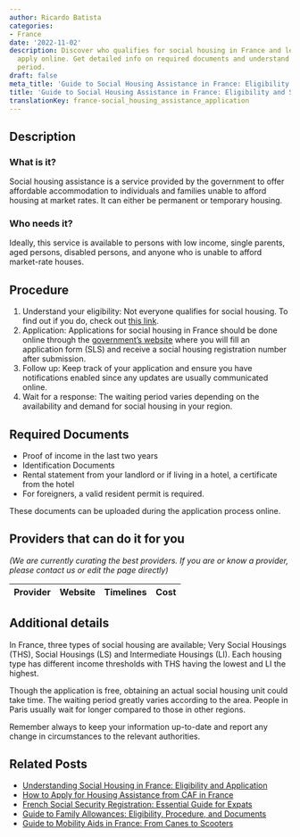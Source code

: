 ```yaml
---
author: Ricardo Batista
categories:
- France
date: '2022-11-02'
description: Discover who qualifies for social housing in France and learn how to
  apply online. Get detailed info on required documents and understand the waiting
  period.
draft: false
meta_title: 'Guide to Social Housing Assistance in France: Eligibility and Steps'
title: 'Guide to Social Housing Assistance in France: Eligibility and Steps'
translationKey: france-social_housing_assistance_application
---
```





## Description
### What is it?
Social housing assistance is a service provided by the government to offer affordable accommodation to individuals and families unable to afford housing at market rates. It can either be permanent or temporary housing.

### Who needs it?
Ideally, this service is available to persons with low income, single parents, aged persons, disabled persons, and anyone who is unable to afford market-rate houses.

## Procedure
1. Understand your eligibility: Not everyone qualifies for social housing. To find out if you do, check out [this link](https://www.legifrance.gouv.fr/loda/id/JORFTEXT000000509779/). 
2. Application: Applications for social housing in France should be done online through the [government’s website](https://www.demande-logement-social.gouv.fr/) where you will fill an application form (SLS) and receive a social housing registration number after submission.
3. Follow up: Keep track of your application and ensure you have notifications enabled since any updates are usually communicated online.
4. Wait for a response: The waiting period varies depending on the availability and demand for social housing in your region.

## Required Documents
- Proof of income in the last two years
- Identification Documents
- Rental statement from your landlord or if living in a hotel, a certificate from the hotel
- For foreigners, a valid resident permit is required. 

These documents can be uploaded during the application process online.

## Providers that can do it for you

_(We are currently curating the best providers. If you are or know a provider, please contact us or edit the page directly)_

| Provider        |     Website     |     Timelines    |       Cost      |
| :-------------: | :-------------: |  :-------------: | :-------------: |

## Additional details
In France, three types of social housing are available; Very Social Housings (THS), Social Housings (LS) and Intermediate Housings (LI). Each housing type has different income thresholds with THS having the lowest and LI the highest.

Though the application is free, obtaining an actual social housing unit could take time. The waiting period greatly varies according to the area. People in Paris usually wait for longer compared to those in other regions. 

Remember always to keep your information up-to-date and report any change in circumstances to the relevant authorities.


## Related Posts

- [Understanding Social Housing in France: Eligibility and Application](https://tramitit.com/guides/france/application_for_social_housing/)
- [How to Apply for Housing Assistance from CAF in France](https://tramitit.com/guides/france/housing_assistance_application/)
- [French Social Security Registration: Essential Guide for Expats](https://tramitit.com/guides/france/social_security_registration/)
- [Guide to Family Allowances: Eligibility, Procedure, and Documents](https://tramitit.com/guides/france/family_allowance_application/)
- [Guide to Mobility Aids in France: From Canes to Scooters](https://tramitit.com/guides/france/mobility_aid_application/)